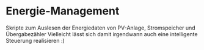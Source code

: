 # Energie-Management
Skripte zum Auslesen der Energiedaten von PV-Anlage, Stromspeicher und Übergabezähler
Vielleicht lässt sich damit irgendwann auch eine intelligente Steuerung realisieren :)
